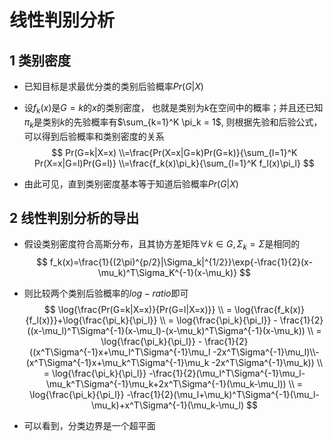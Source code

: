 # 线性判别分析

## 1 类别密度

* 已知目标是求最优分类的类别后验概率$Pr(G|X)$

* 设$f_k(x)$是$G=k$的$x$的类别密度， 也就是类别为$k$在空间中的概率；并且还已知$\pi_k$是类别$k$的先验概率有$\sum_{k=1}^K \pi_k = 1$, 则根据先验和后验公式，可以得到后验概率和类别密度的关系
  $$
  Pr(G=k|X=x)
  \\=\frac{Pr(X=x|G=k)Pr(G=k)}{\sum_{l=1}^K Pr(X=x|G=l)Pr(G=l)}
  \\=\frac{f_k(x)\pi_k}{\sum_{l=1}^K f_l(x)\pi_l}
  $$

* 由此可见，直到类别密度基本等于知道后验概率$Pr(G|X)$

## 2 线性判别分析的导出

* 假设类别密度符合高斯分布，且其协方差矩阵$\forall k \in G, \Sigma_k=\Sigma$是相同的
  $$
  f_k(x)=\frac{1}{(2\pi)^{p/2}|\Sigma_k|^{1/2}}\exp{-\frac{1}{2}(x-\mu_k)^T\Sigma_K^{-1}(x-\mu_k)}
  $$
  

* 则比较两个类别后验概率的$log-ratio$即可
  $$
  \log{\frac{Pr(G=k|X=x)}{Pr(G=l|X=x)}}
  \\ = \log{\frac{f_k(x)}{f_l(x)}}+\log{\frac{\pi_k}{\pi_l}}
  \\ = \log{\frac{\pi_k}{\pi_l}} - \frac{1}{2}((x-\mu_l)^T\Sigma^{-1}(x-\mu_l)-(x-\mu_k)^T\Sigma^{-1}(x-\mu_k))
  \\ = \log{\frac{\pi_k}{\pi_l}} - \frac{1}{2}((x^T\Sigma^{-1}x+\mu_l^T\Sigma^{-1}\mu_l -2x^T\Sigma^{-1}\mu_l)\\-(x^T\Sigma^{-1}x+\mu_k^T\Sigma^{-1}\mu_k -2x^T\Sigma^{-1}\mu_k))
  \\ = \log{\frac{\pi_k}{\pi_l}} -\frac{1}{2}(\mu_l^T\Sigma^{-1}\mu_l-\mu_k^T\Sigma^{-1}\mu_k+2x^T\Sigma^{-1}(\mu_k-\mu_l))
  \\ = \log{\frac{\pi_k}{\pi_l}} -\frac{1}{2}(\mu_l+\mu_k)^T\Sigma^{-1}(\mu_l-\mu_k)+x^T\Sigma^{-1}(\mu_k-\mu_l)
  $$

* 可以看到，分类边界是一个超平面